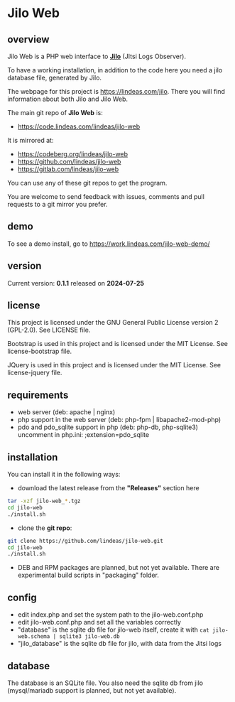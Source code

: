# Jilo Web

## overview

Jilo Web is a PHP web interface to **[Jilo](https://work.lindeas.com/redirect.php?url=jilo)** (JItsi Logs Observer).

To have a working installation, in addition to the code here you need a jilo database file, generated by Jilo.

The webpage for this project is https://lindeas.com/jilo. There you will find information about both Jilo and Jilo Web.

The main git repo of **Jilo Web** is:
- https://code.lindeas.com/lindeas/jilo-web

It is mirrored at:
- https://codeberg.org/lindeas/jilo-web
- https://github.com/lindeas/jilo-web
- https://gitlab.com/lindeas/jilo-web

You can use any of these git repos to get the program.

You are welcome to send feedback with issues, comments and pull requests to a git mirror you prefer.

## demo

To see a demo install, go to https://work.lindeas.com/jilo-web-demo/

## version

Current version: **0.1.1** released on **2024-07-25**

## license

This project is licensed under the GNU General Public License version 2 (GPL-2.0). See LICENSE file.

Bootstrap is used in this project and is licensed under the MIT License. See license-bootstrap file.

JQuery is used in this project and is licensed under the MIT License. See license-jquery file.

## requirements

- web server (deb: apache | nginx)
- php support in the web server (deb: php-fpm | libapache2-mod-php)
- pdo and pdo_sqlite support in php (deb: php-db, php-sqlite3) uncomment in php.ini: ;extension=pdo_sqlite

## installation

You can install it in the following ways:

- download the latest release from the **"Releases"** section here
```bash
tar -xzf jilo-web_*.tgz
cd jilo-web
./install.sh
```
- clone the **git repo**:
```bash
git clone https://github.com/lindeas/jilo-web.git
cd jilo-web
./install.sh
```
- DEB and RPM packages are planned, but not yet available. There are experimental build scripts in "packaging" folder.

## config

- edit index.php and set the system path to the jilo-web.conf.php
- edit jilo-web.conf.php and set all the variables correctly
- "database" is the sqlite db file for jilo-web itself, create it with `cat jilo-web.schema | sqlite3 jilo-web.db`
- "jilo_database" is the sqlite db file for jilo, with data from the Jitsi logs

## database

The database is an SQLite file. You also need the sqlite db from jilo (mysql/mariadb support is planned, but not yet available).
